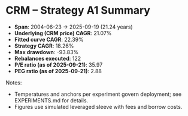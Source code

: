 # CRM – Strategy A1 Summary

- **Span**: 2004-06-23 → 2025-09-19 (21.24 years)
- **Underlying (CRM price) CAGR**: 21.07%
- **Fitted curve CAGR**: 22.39%
- **Strategy CAGR**: 18.26%
- **Max drawdown**: -93.83%
- **Rebalances executed**: 122
- **P/E ratio (as of 2025-09-21)**: 35.97
- **PEG ratio (as of 2025-09-21)**: 2.88

Notes:

- Temperatures and anchors per experiment govern deployment; see EXPERIMENTS.md for details.
- Figures use simulated leveraged sleeve with fees and borrow costs.

